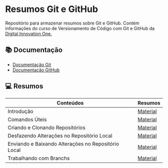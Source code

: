 # Resumos Git e GitHub

Repositório para armazenar resumos sobre Git e GitHub. Contém informações do curso de Versionamento de Código com Git e GitHub da [Digital Innovation One.](https://web.dio.me/)

## 📚 Documentação

- [Documentação Git](https://git-scm.com/docs/git/pt_BR)
- [Documentação GitHub ](https://docs.github.com/pt/get-started/writing-on-github/getting-started-with-writing-and-formatting-on-github/quickstart-for-writing-on-github)

## 💻 Resumos
| **Conteúdos** | **Resumos** |
|-------|---------|
| Introdução | [Material]() |
| Comandos Úteis | [Material]()|
| Criando e Clonando Repositórios | [Material]() | 
| Desfazendo Alterações no Repositório Local | [Material]() |
| Enviando e Baixando Alterações no Repositório Local | [Material]() |
| Trabalhando com Branchs | [Material]() |
